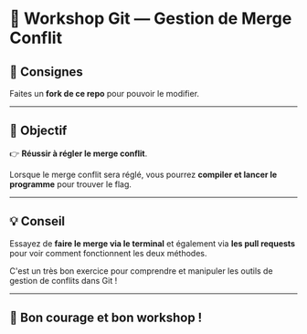 # 🔧 Workshop Git — Gestion de Merge Conflit

## 📌 Consignes

Faites un **fork de ce repo** pour pouvoir le modifier.

---

## 🎯 Objectif

👉 **Réussir à régler le merge conflit**.

Lorsque le merge conflit sera réglé, vous pourrez **compiler et lancer le programme** pour trouver le flag.

---

## 💡 Conseil

Essayez de **faire le merge via le terminal** et également via **les pull requests** pour voir comment fonctionnent les deux méthodes.

C'est un très bon exercice pour comprendre et manipuler les outils de gestion de conflits dans Git !

---

## 🎉 Bon courage et bon workshop !
